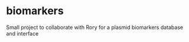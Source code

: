 # biomarkers

Small project to collaborate with Rory for a plasmid biomarkers database and interface
